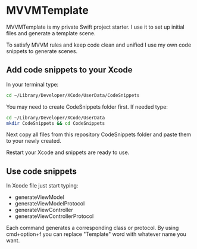 # MVVMTemplate

MVVMTemplate is my private Swift project starter.
I use it to set up initial files and generate a template scene.

To satisfy MVVM rules and keep code clean and unified I use my own code snippets to generate scenes.

## Add code snippets to your Xcode

In your terminal type:
```sh
cd ~/Library/Developer/XCode/UserData/CodeSnippets
```
You may need to create CodeSnippets folder first. If needed type:
```sh
cd ~/Library/Developer/XCode/UserData
mkdir CodeSnippets && cd CodeSnippets
```
Next copy all files from this repository CodeSnippets folder and paste them to your newly created.

Restart your Xcode and snippets are ready to use.

## Use code snippets

In Xcode file just start typing:
- generateViewModel
- generateViewModelProtocol
- generateViewController
- generateViewControllerProtocol

Each command generates a corresponding class or protocol.
By using cmd+option+f you can replace "Template" word with whatever name you want.